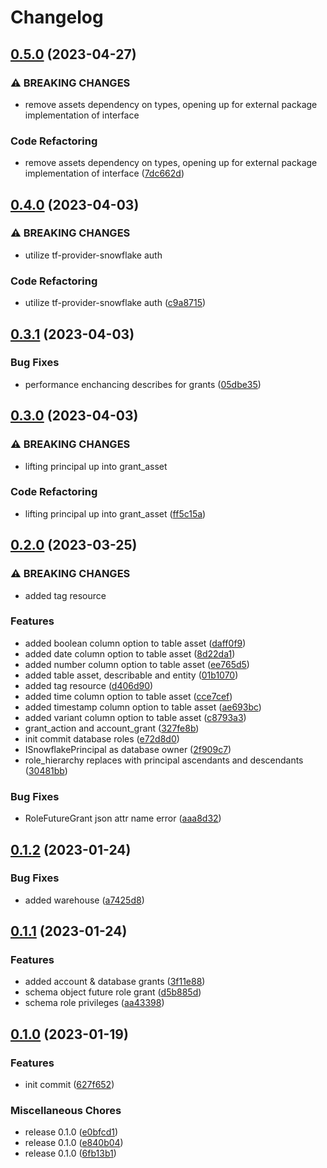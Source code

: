 # Changelog

## [0.5.0](https://github.com/Tsanton/goflake-client/compare/v0.4.0...v0.5.0) (2023-04-27)


### ⚠ BREAKING CHANGES

* remove assets dependency on types, opening up for external package implementation of interface

### Code Refactoring

* remove assets dependency on types, opening up for external package implementation of interface ([7dc662d](https://github.com/Tsanton/goflake-client/commit/7dc662d80219ce09167ea824d981a99d9bc21798))

## [0.4.0](https://github.com/Tsanton/goflake-client/compare/v0.3.1...v0.4.0) (2023-04-03)


### ⚠ BREAKING CHANGES

* utilize tf-provider-snowflake auth

### Code Refactoring

* utilize tf-provider-snowflake auth ([c9a8715](https://github.com/Tsanton/goflake-client/commit/c9a87151fbea62428d7af0abca3721dd3505e248))

## [0.3.1](https://github.com/Tsanton/goflake-client/compare/v0.3.0...v0.3.1) (2023-04-03)


### Bug Fixes

* performance enchancing describes for grants ([05dbe35](https://github.com/Tsanton/goflake-client/commit/05dbe3535a5f4151ba3481b024ac60e11ee090ee))

## [0.3.0](https://github.com/Tsanton/goflake-client/compare/v0.2.0...v0.3.0) (2023-04-03)


### ⚠ BREAKING CHANGES

* lifting principal up into grant_asset

### Code Refactoring

* lifting principal up into grant_asset ([ff5c15a](https://github.com/Tsanton/goflake-client/commit/ff5c15aff1ce592039942178e7ae7958c88e1f84))

## [0.2.0](https://github.com/Tsanton/goflake-client/compare/v0.1.2...v0.2.0) (2023-03-25)


### ⚠ BREAKING CHANGES

* added tag resource

### Features

* added boolean column option to table asset ([daff0f9](https://github.com/Tsanton/goflake-client/commit/daff0f9271697f2e6c642578c7d32a12d26fc7ab))
* added date column option to table asset ([8d22da1](https://github.com/Tsanton/goflake-client/commit/8d22da184f19e2aeb515cc6d095489c8ea7e2032))
* added number column option to table asset ([ee765d5](https://github.com/Tsanton/goflake-client/commit/ee765d567ddce3bf5ca962fe9fa11d3764e58a4f))
* added table asset, describable and entity ([01b1070](https://github.com/Tsanton/goflake-client/commit/01b107026586475226db0d36e8b35d0a083770af))
* added tag resource ([d406d90](https://github.com/Tsanton/goflake-client/commit/d406d907c7e8aa26fe029d369675c61e6bdcb760))
* added time column option to table asset ([cce7cef](https://github.com/Tsanton/goflake-client/commit/cce7cef30308a6bbb5a4564b2fd7decfc2523826))
* added timestamp column option to table asset ([ae693bc](https://github.com/Tsanton/goflake-client/commit/ae693bc147b7a118632f21278c7471872bb3a458))
* added variant column option to table asset ([c8793a3](https://github.com/Tsanton/goflake-client/commit/c8793a375ef6f23d4627a2f645b4fb374993dec7))
* grant_action and account_grant ([327fe8b](https://github.com/Tsanton/goflake-client/commit/327fe8ba577c59b958b233e7d55dd6881083d36f))
* init commit database roles ([e72d8d0](https://github.com/Tsanton/goflake-client/commit/e72d8d0beeaa2dfaedd6190b164b1ebb6afcae6b))
* ISnowflakePrincipal as database owner ([2f909c7](https://github.com/Tsanton/goflake-client/commit/2f909c71c58a1b84e9820bc2485a80443258e4e5))
* role_hierarchy replaces with principal ascendants and descendants ([30481bb](https://github.com/Tsanton/goflake-client/commit/30481bbb8fe7a733354e5967827957eb5d3dc633))


### Bug Fixes

* RoleFutureGrant json attr name error ([aaa8d32](https://github.com/Tsanton/goflake-client/commit/aaa8d32c2f957785e387fc662f50acf838dd2760))

## [0.1.2](https://github.com/Tsanton/goflake-client/compare/v0.1.1...v0.1.2) (2023-01-24)


### Bug Fixes

* added warehouse ([a7425d8](https://github.com/Tsanton/goflake-client/commit/a7425d85d2f1a5a1ab5e07fbd10a3cfbb1608fb4))

## [0.1.1](https://github.com/Tsanton/goflake-client/compare/v0.1.0...v0.1.1) (2023-01-24)


### Features

* added account & database grants ([3f11e88](https://github.com/Tsanton/goflake-client/commit/3f11e88a9744ed83aa0e926bde141460ae0156b4))
* schema object future role grant ([d5b885d](https://github.com/Tsanton/goflake-client/commit/d5b885d0136c45ded8b73a04606ef22972ef4301))
* schema role privileges ([aa43398](https://github.com/Tsanton/goflake-client/commit/aa43398d156a725933d6d3cb6ae3aa03a6b58b3d))

## [0.1.0](https://github.com/Tsanton/goflake-client/compare/v0.1.0...v0.1.0) (2023-01-19)


### Features

* init commit ([627f652](https://github.com/Tsanton/goflake-client/commit/627f652386803bb23ac3c390ee8d31e9d5eefb51))


### Miscellaneous Chores

* release 0.1.0 ([e0bfcd1](https://github.com/Tsanton/goflake-client/commit/e0bfcd1838fa856c53b2aa6bbf1c63135ba2c73c))
* release 0.1.0 ([e840b04](https://github.com/Tsanton/goflake-client/commit/e840b04f425092594ba8465c2f7b9a3804064fe5))
* release 0.1.0 ([6fb13b1](https://github.com/Tsanton/goflake-client/commit/6fb13b15822f16dec20880b6116a9cc374d69386))
